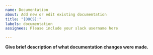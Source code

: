 ```yaml
---
name: Documentation
about: Add new or edit existing documentation
title: "[DOCS]:"
labels: documentation
assignees: Please include your slack username here

---
```


**Give brief description of what documentation changes were made.**
